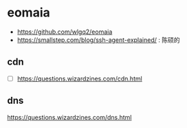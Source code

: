 # eomaia
- https://github.com/wlgq2/eomaia
- https://smallstep.com/blog/ssh-agent-explained/ : 陈硕的

## cdn
- [ ] https://questions.wizardzines.com/cdn.html

## dns
https://questions.wizardzines.com/dns.html

